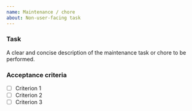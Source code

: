 ```yaml
---
name: Maintenance / chore
about: Non-user-facing task
---
```


### Task

A clear and concise description of the maintenance task or chore to be performed.

### Acceptance criteria

- [ ] Criterion 1
- [ ] Criterion 2
- [ ] Criterion 3
